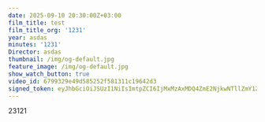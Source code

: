 ```yaml
---
date: 2025-09-10 20:30:00Z+03:00
film_title: test
film_title_org: '1231'
year: asdas
minutes: '1231'
Director: asdas
thumbnail: /img/og-default.jpg
feature_image: /img/og-default.jpg
show_watch_button: true
video_id: 6799329e49d585252f581311c19642d3
signed_token: eyJhbGciOiJSUzI1NiIsImtpZCI6IjMxMzAxMDQ4ZmE2NjkwNTllZmY1ZjFiNGFiNmQxOGMwIn0.eyJzdWIiOiI2Nzk5MzI5ZTQ5ZDU4NTI1MmY1ODEzMTFjMTk2NDJkMyIsImtpZCI6IjMxMzAxMDQ4ZmE2NjkwNTllZmY1ZjFiNGFiNmQxOGMwIiwiZXhwIjoiMTc1NzYyMzM5OSIsIm5iZiI6IjE3NTc1MzMzOTkifQ.NrHckKBpu6Kypook44cvIS0zmpqiKh4b6_7G-m5EJdUuxiYGWR9iBKT2LMv03CGWuRmMZK008P_K0A2zdR3OAIoaQyHzkGqxJR7g0GkRKRzD7Bgyjdmkqv6W8Kl1-LbO9N0eHWfXM8Casmsu8_uJKa_XbU4kvFqEiQrzoYkeYqbFf4iGaq0f9rSTkRr9kVjcY7oXCl-3uInIZ8W1eFZSU5mdurEa-vXsdzAGxNv6hVmewwDRT67f3pUh-RsnfC0TZRofd8FlA5ZSeuTsiZBwBvw7KnzyweH-PvWgdBU9mMXRvUJhtR1kOwae9qjdDMmpLEEcSHw-L47Iv5vUbpQhMg
---
```

23121
